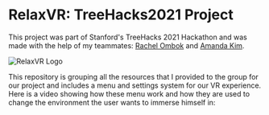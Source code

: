 # RelaxVR: TreeHacks2021 Project
This project was part of Stanford's TreeHacks 2021 Hackathon and was made with the help of my teammates: [Rachel Ombok](https://www.linkedin.com/in/rachelombok/) and [Amanda Kim](https://www.linkedin.com/in/amandakim546/).

![RelaxVR Logo](https://challengepost-s3-challengepost.netdna-ssl.com/photos/production/software_thumbnail_photos/001/396/199/datas/medium.png)

This repository is grouping all the resources that I provided to the group for our project and includes a menu and settings system for our VR experience.
Here is a video showing how these menu work and how they are used to change the environment the user wants to immerse himself in:

